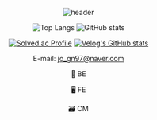 <div align="center">

![header](https://capsule-render.vercel.app/api?type=waving&color=auto&height=300&section=header&text=GyeongNam&fontSize=90)

﻿![Top Langs](https://github-readme-stats.vercel.app/api/top-langs/?username=GyeongNam&langs_count=10&layout=compact&theme=dark)
![GitHub stats](https://github-readme-stats.vercel.app/api?username=GyeongNam&show_icons=true&theme=radical)

[![Solved.ac Profile](http://mazassumnida.wtf/api/v2/generate_badge?boj=silent97)](https://solved.ac/silent97)
[![Velog's GitHub stats](https://velog-readme-stats.vercel.app/api?name=jogn97)](https://velog.io/@jogn97/series/BootCamp)


E-mail: jo_gn97@naver.com

 💾 BE

 🖥️ FE

 🗃️ CM


</div>

